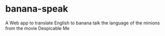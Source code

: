 # banana-speak
A Web app to translate English to banana talk the language of the minions from the movie Despicable Me

